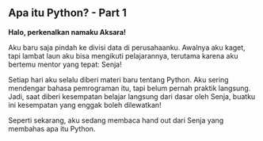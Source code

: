 ## Apa itu Python? - Part 1

**Halo, perkenalkan namaku Aksara!**

Aku baru saja pindah ke divisi data di perusahaanku.
Awalnya aku kaget, tapi lambat laun aku bisa mengikuti pelajarannya, terutama karena aku bertemu mentor yang tepat: Senja!

Setiap hari aku selalu diberi materi baru tentang Python. Aku sering mendengar bahasa pemrograman itu, tapi belum pernah praktik langsung. Jadi, saat diberi kesempatan belajar langsung dari dasar oleh Senja, buatku ini kesempatan yang enggak boleh dilewatkan!

Seperti sekarang, aku sedang membaca hand out dari Senja yang membahas apa itu Python.